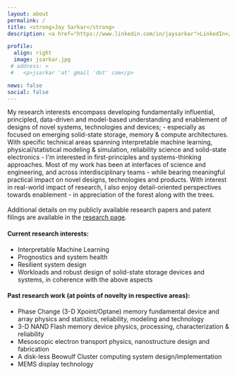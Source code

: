 ```yaml
---
layout: about
permalink: /
title: <strong>Jay Sarkar</strong>
description: <a href="https://www.linkedin.com/in/jaysarkar">LinkedIn</a> and <a href="https://scholar.google.com/citations?user=wBRwFqAAAAAJ&hl=en&authuser=1">Google Scholar</a>

profile:
  align: right
  image: jsarkar.jpg
 # address: >
 #   <p>jsarkar 'at' gmail 'dot' com</p>

news: false
social: false
---
```

<div style="text-align: left"> My research interests encompass developing fundamentally influential, principled, data-driven and model-based understanding and enablement of designs of novel systems, technologies and devices; - especially as focused on emerging solid-state storage, memory & compute architectures. With specific technical areas spanning interpretable machine learning, physical/statistical modeling & simulation, reliability science and solid-state electronics - I'm interested in first-principles and systems-thinking approaches. Most of my work has been at interfaces of science and engineering, and across interdisciplinary teams - while bearing meaningful practical impact on novel designs, technologies and products. With interest in real-world impact of research, I also enjoy detail-oriented perspectives towards enablement - in appreciation of the forest along with the trees.
<br/><br/>  
  Additional details on my publicly available research papers and patent filings are available in the <a href="https://jay-sarkar.github.io/research/">research page</a>. </div>

#### Current research interests:

<ul>
<li> Interpretable Machine Learning</li>
<li> Prognostics and system health </li>
<li> Resilient system design </li>
<li> Workloads and robust design of solid-state storage devices and systems, in coherence with the above aspects </li>
</ul>

#### Past research work (at points of novelty in respective areas):

<ul>
<li> Phase Change (3-D Xpoint/Optane) memory fundamental device and array physics and statistics, reliability, modeling and technology </li>
<li> 3-D NAND Flash memory device physics, processing, characterization & reliability </li>
<li> Mesoscopic electron transport physics, nanostructure design and fabrication </li>
<li> A disk-less Beowulf Cluster computing system design/implementation </li>
<li> MEMS display technology </li>
</ul>